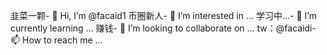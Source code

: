 韭菜一颗- 👋 Hi, I’m @facaid1
币圈新人- 👀 I’m interested in ...
学习中...- 🌱 I’m currently learning ...
赚钱- 💞️ I’m looking to collaborate on ...
tw：@facaidi- 📫 How to reach me ...

<!---
facaid1/facaid1 is a ✨ special ✨ repository because its `README.md` (this file) appears on your GitHub profile.
You can click the Preview link to take a look at your changes.
--->
